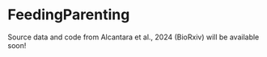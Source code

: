 # FeedingParenting

Source data and code from Alcantara et al., 2024 (BioRxiv) will be available soon!
